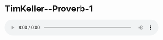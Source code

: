 # TimKeller--Proverb-1

<audio style="width: 100%;" preload="false" controls controlslist="nodownload"><source src="http://file.simai.life/audio/mp3/old/12192.mp3" type="audio/mpeg">Your browser does not support the audio element.</audio>


